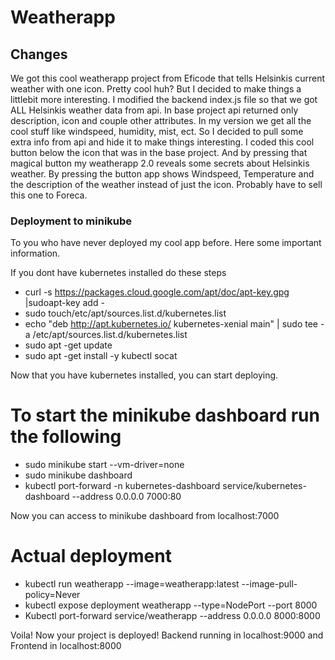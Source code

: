 # Weatherapp

## Changes

We got this cool weatherapp project from Eficode that tells Helsinkis current weather with one icon. Pretty cool huh? But I decided to make things a littlebit more interesting. I modified the backend index.js file so that we got ALL Helsinkis weather data from api. In base project api returned only description, icon and couple other attributes. In my version we get all the cool stuff like windspeed, humidity, mist, ect. So I decided to pull some extra info from api and hide it to make things interesting. I coded this cool button below the icon that was in the base project. And by pressing that magical button my weatherapp 2.0 reveals some secrets about Helsinkis weather. By pressing the button app shows Windspeed, Temperature and the description of the weather instead of just the icon. Probably have to sell this one to Foreca. 

### Deployment to minikube

To you who have never deployed my cool app before. Here some important information. 

If you dont have kubernetes installed do these steps
 - curl -s https://packages.cloud.google.com/apt/doc/apt-key.gpg |sudoapt-key add -
 - sudo touch/etc/apt/sources.list.d/kubernetes.list
 - echo "deb http://apt.kubernetes.io/ kubernetes-xenial main" | sudo tee -a /etc/apt/sources.list.d/kubernetes.list
 - sudo apt -get update
 - sudo apt -get install -y kubectl socat
 
 Now that you have kubernetes installed, you can start deploying.
 
 # To start the minikube dashboard run the following
 - sudo minikube start --vm-driver=none
 - sudo minikube dashboard
 - kubectl port-forward -n kubernetes-dashboard service/kubernetes-dashboard --address 0.0.0.0 7000:80
 
 Now you can access to minikube dashboard from localhost:7000
 
 # Actual deployment
 
 - kubectl run weatherapp --image=weatherapp:latest --image-pull-policy=Never
 - kubectl expose deployment weatherapp --type=NodePort --port 8000
 - Kubectl port-forward service/weatherapp --address 0.0.0.0 8000:8000
  
  Voila! Now your project is deployed! Backend running in localhost:9000 and Frontend in localhost:8000
 
